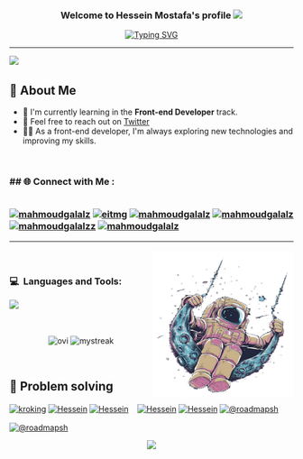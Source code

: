 
<h3 align="center">
    Welcome to Hessein Mostafa's profile
    <img src="https://media.giphy.com/media/hvRJCLFzcasrR4ia7z/giphy.gif" width="28">
</h3>

<p align="center">
    <a href="https://git.io/typing-svg"><img src="https://readme-typing-svg.demolab.com?font=&duration=4000&pause=1000&center=true&width=435&lines=Front-end+Developer;Always+learning+new+things" alt="Typing SVG" /></a>
</p>

<hr>



[![](https://visitcount.itsvg.in/api?id=hosseinmostafa&icon=0&color=0)](https://visitcount.itsvg.in)

## 💫 About Me

- 🌱 I'm currently learning in the **Front-end Developer** track.  
- 💬 Feel free to reach out on [Twitter](https://x.com/Hesseinmostaf)  
- 👨‍💻 As a front-end developer, I'm always exploring new technologies and improving my skills.


<br>

<h3>## 🌐 Connect with Me :
<br>
<br>
<p align="left">
<a href="https://dev.to/hussein-mostafa" target="_blank"><img align="center" src="https://cdn.jsdelivr.net/npm/simple-icons@3.0.1/icons/dev-dot-to.svg" alt="mahmoudgalalz" height="30" width="40" /></a>
<a href="https://x.com/Hesseinmostaf" target="_blank"><img align="center" src="https://raw.githubusercontent.com/rahuldkjain/github-profile-readme-generator/master/src/images/icons/Social/twitter.svg" alt="eitmg" height="30" width="40" /></a>
<a href="https://www.linkedin.com/in/hessein-mostafa" target="_blank"><img align="center" src="https://raw.githubusercontent.com/rahuldkjain/github-profile-readme-generator/master/src/images/icons/Social/linked-in-alt.svg" alt="mahmoudgalalz" height="30" width="40" /></a>
<a href="https://stackoverflow.com/users/27435129/hessein-mostafa" target="_blank"><img align="center" src="https://raw.githubusercontent.com/rahuldkjain/github-profile-readme-generator/master/src/images/icons/Social/stack-overflow.svg" alt="mahmoudgalalz" height="30" width="40" /></a>
<a href="https://www.facebook.com/profile.php?id=100016789146681" target="_blank"><img align="center" src="https://raw.githubusercontent.com/rahuldkjain/github-profile-readme-generator/master/src/images/icons/Social/facebook.svg" alt="mahmoudgalalzz" height="30" width="40" /></a>
<a href="https://www.instagram.com/7essein_mostafa/" target="_blank"><img align="center" src="https://raw.githubusercontent.com/rahuldkjain/github-profile-readme-generator/master/src/images/icons/Social/instagram.svg" alt="mahmoudgalalz" height="30" width="40" /></a>
</p>

<hr>

<img align="right" src="./astronaut.png" width="250px" height="260px" />

<br />

### 💻 &nbsp;Languages and Tools:
<p align="left">
  <a href="https://skillicons.dev">
    <img src="https://skillicons.dev/icons?i=vscode,git,github,html,css,js,sass,bootstrap,ts,nodejs,angular,firebase,jquery,postman,py,c,sqlite&perline=7" />
  </a>
</p>

<br>
<p align="center">
    <img src="https://github-readme-stats.vercel.app/api/top-langs/?username=hosseinmostafa&layout=compact&theme=chartreuse-dark" alt="ovi" />
    <img src="https://github-readme-streak-stats.herokuapp.com/?user=madushadhanushka&theme=tokyonight" alt="mystreak"/>
</p>
<br>

## 🚀 Problem solving
<p align="left">
    
<a href="https://leetcode.com/u/husseinmostafa3233/" target="_blank"><img align="center"
        src="https://raw.githubusercontent.com/rahuldkjain/github-profile-readme-generator/master/src/images/icons/Social/leet-code.svg"
        alt="kroking" height="30" width="40" /></a>
<a href="https://www.codewars.com/users/Hessein_Mostafa" target="_blank"><img align="center"
        src="https://www.codewars.com/packs/assets/logo.f607a0fb.svg" alt="Hessein" height="30" width="40" /></a>
<a href="https://www.freecodecamp.org/Hussein_Mostafa399" target="_blank"><img align="center"
        src="https://global.discourse-cdn.com/freecodecamp/original/3X/e/1/e1c433102e34b46dfaa3e15d13ab9a514b127078.svg"
        alt="Hessein" height="30" width="40" /></a>
&nbsp;&nbsp;
<a href="https://www.hackerrank.com/profile/hesseinnmostafaa" target="_blank"><img align="center"
        src="https://hrcdn.net/fcore/assets/brand/logo-new-white-green-a5cb16e0ae.svg" alt="Hessein" height="40"
        width="100" /></a>
<a href="https://www.codechef.com/users/hesseinmostafa" target="_blank"><img align="center"
        src="https://cdn.codechef.com/images/cc-logo-mobile.svg" alt="Hessein" height="50" width="100" /></a>
<a href="https://roadmap.sh/u/hessein" target="_blank"><img align="center" itemprop="image"
        class="avatar flex-shrink-0 mb-3 mr-3 mb-md-0 mr-md-4"
        src="https://avatars.githubusercontent.com/u/120650344?s=200&amp;v=4" width="40" height="40"
        alt="@roadmapsh"></a>

        
<a href="https://www.sololearn.com/en/profile/33912942" target="_blank"><img align="center" itemprop="image"
        class="avatar flex-shrink-0 mb-3 mr-3 mb-md-0 mr-md-4"
        src="https://play-lh.googleusercontent.com/zxbe_H6JVg6ZnIeA1xorxxXr416kKdShmyonBzi5Qe28-GNdczX-NST_ul0AQJ007OA=s94-rw" width="40" height="40"
        alt="@roadmapsh"></a>
</p>

<p align="center">
     <img src="https://capsule-render.vercel.app/api?type=waving&color=gradient&height=100&section=footer"/>
</p>

